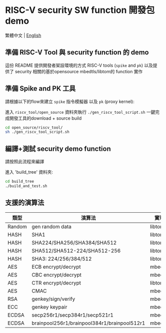 # RISC-V security SW function 開發包 demo
繁體中文 | [English](README.md)

## 準備 RISC-V Tool 與 security function 的 demo

這份 README 提供開發者架設環境的方式 RISC-V tools (`spike` and `pk`) 
以及提供了 security 相關的基於opensource mbedtls/libtom的 function 實作

## 準備 Spike and PK 工具

請根據以下的flow來建立 `spike` 指令模擬器 以及 `pk` (proxy kernel):

進入 `riscv_tool/open_source` 資料夾執行 `./gen_riscv_tool_script.sh` 
一鍵完成開發工具的download + source build

```bash
cd open_source/riscv_tool/
sh ./gen_riscv_tool_script.sh
```

## 編譯+測試 security demo function
請按照此流程來編譯 

進入 'build_tree' 資料夾:
```bash
cd build_tree
./build_and_test.sh
```

## 支援的演算法
| 類型 | 演算法 | 實現 |
|-------|-------|-------|
| Random | gen random data | libtom |
| HASH | SHA1 | libtom |
| HASH | SHA224/SHA256/SHA384/SHA512 | libtom |
| HASH | SHA512/SHA512-224/SHA512-256 | libtom |
| HASH | SHA3: 224/256/384/512 | libtom |
| AES | ECB encrypt/decrypt | mbedtls |
| AES | CBC encrypt/decrypt | mbedtls |
| AES | CTR encrypt/decrypt | libtom |
| AES | CMAC | mbedtls |
| RSA | genkey/sign/verify | mbedtls |
| ECC | genkey keypair | mbedtls |
| ECDSA | secp256r1/secp384r1/secp521r1 | mbedtls |
| ECDSA | brainpool256r1/brainpool384r1/brainpool512r1 | mbedtls |
